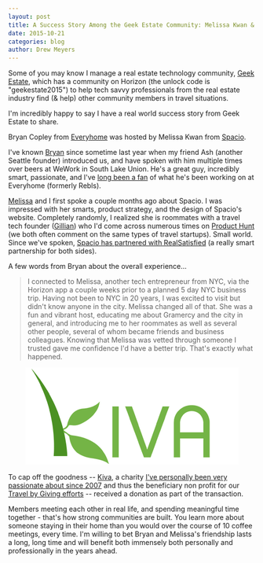 ```yaml
---
layout: post
title: A Success Story Among the Geek Estate Community: Melissa Kwan & Bryan Copley
date: 2015-10-21
categories: blog
author: Drew Meyers
---
```

Some of you may know I manage a real estate technology community, [Geek Estate](http://www.geekestateblog.com), which has a community on Horizon (the unlock code is "geekestate2015") to help tech savvy professionals from the real estate industry find (& help) other community members in travel situations.

I'm incredibly happy to say I have a real world success story from Geek Estate to share.

Bryan Copley from [Everyhome](https://everyhome.co/) was hosted by Melissa Kwan from [Spacio](http://spaciopro.com/).

I've known [Bryan](https://twitter.com/rybanc) since sometime last year when my friend Ash (another Seattle founder) introduced us, and have spoken with him multiple times over beers at WeWork in South Lake Union. He's a great guy, incredibly smart, passionate, and I've [long been a fan](http://geekestateblog.com/everyhome/) of what he's been working on at Everyhome (formerly Rebls).

[Melissa](https://twitter.com/msskwan) and I first spoke a couple months ago about Spacio. I was impressed with her smarts, product strategy, and the design of Spacio's website. Completely randomly, I realized she is roommates with a travel tech founder ([Gillian](https://twitter.com/gillianim)) who I'd come across numerous times on [Product Hunt](https://www.producthunt.com/) (we both often comment on the same types of travel startups). Small world. Since we've spoken, [Spacio has partnered with RealSatisfied](http://blog.realsatisfied.com/2015/10/supercharge-your-next-open-house-with-realsatisfied-and-spacio-pro/) (a really smart partnership for both sides).

A few words from Bryan about the overall experience...

> I connected to Melissa, another tech entrepreneur from NYC, via the Horizon app a couple weeks prior to a planned 5 day NYC business trip. Having not been to NYC in 20 years, I was excited to visit but didn't know anyone in the city. Melissa changed all of that. She was a fun and vibrant host, educating me about Gramercy and the city in general, and introducing me to her roommates as well as several other people, several of whom became friends and business colleagues. Knowing that Melissa was vetted through someone I trusted gave me confidence I'd have a better trip. That's exactly what happened.

<p align="center"><img src="/assets/kiva-logo.png"></p>

To cap off the goodness -- [Kiva](http://www.kiva.org/), a charity [I've personally been very passionate about since 2007](http://www.drewmeyersinsights.com/2007/04/08/kivaorg-loans-that-change-lives-using-web-20-concepts/) and thus the beneficiary non profit for our [Travel by Giving efforts](http://www.horizonapp.co/blog/travelbygiving-unlock-code/) -- received a donation as part of the transaction.

Members meeting each other in real life, and spending meaningful time together - that's how strong communities are built. You learn more about someone staying in their home than you would over the course of 10 coffee meetings, every time. I'm willing to bet Bryan and Melissa's friendship lasts a long, long time and will benefit both immensely both personally and professionally in the years ahead.